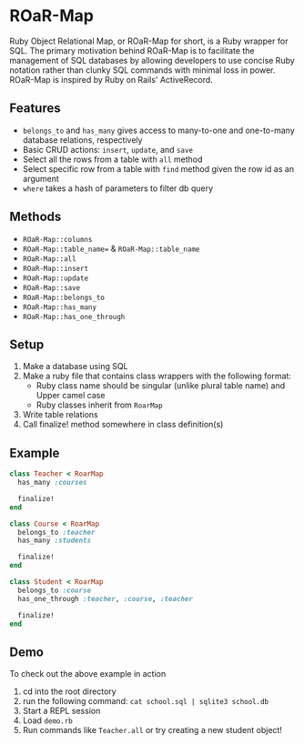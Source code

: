 # ROaR-Map
Ruby Object Relational Map, or ROaR-Map for short, is a Ruby wrapper for SQL. The primary motivation behind ROaR-Map is to facilitate the management of SQL databases by allowing developers to use concise Ruby notation rather than clunky SQL commands with minimal loss in power. ROaR-Map is inspired by Ruby on Rails' ActiveRecord.

## Features
- `belongs_to` and `has_many` gives access to many-to-one and one-to-many database relations, respectively
- Basic CRUD actions: `insert`, `update`, and `save`
- Select all the rows from a table with `all` method
- Select specific row from a table with `find` method given the row id as an argument
- `where` takes a hash of parameters to filter db query

## Methods
- `ROaR-Map::columns`
- `ROaR-Map::table_name=` & `ROaR-Map::table_name`
- `ROaR-Map::all`
- `ROaR-Map::insert`
- `ROaR-Map::update`
- `ROaR-Map::save`
- `ROaR-Map::belongs_to`
- `ROaR-Map::has_many`
- `ROaR-Map::has_one_through`


## Setup
1. Make a database using SQL
2. Make a ruby file that contains class wrappers with the following format:
   - Ruby class name should be singular (unlike plural table name) and Upper camel case  
   - Ruby classes inherit from `RoarMap`
3. Write table relations
4. Call finalize! method somewhere in class definition(s)

## Example

```Ruby
class Teacher < RoarMap
  has_many :courses

  finalize!
end

class Course < RoarMap
  belongs_to :teacher
  has_many :students

  finalize!
end

class Student < RoarMap
  belongs_to :course
  has_one_through :teacher, :course, :teacher

  finalize!
end
```

## Demo 
To check out the above example in action
1. cd into the root directory
2. run the following command: `cat school.sql | sqlite3 school.db`
2. Start a REPL session
3. Load `demo.rb`
4. Run commands like `Teacher.all` or try creating a new student object!
